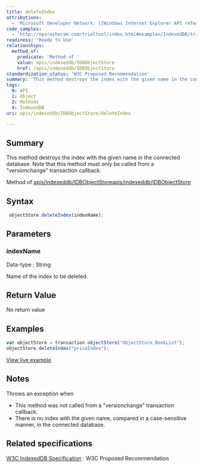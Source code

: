 ```yaml
---
title: deleteIndex
attributions:
  - 'Microsoft Developer Network: [[Windows Internet Explorer API reference](http://msdn.microsoft.com/en-us/library/ie/hh828809%28v=vs.85%29.aspx) Article]'
code_samples:
  - 'http://nparashuram.com/trialtool/index.html#example=/IndexedDB/trialtool/moz_indexedDB.html&selected=Delete%20Index&'
readiness: 'Ready to Use'
relationships:
  method_of:
    predicate: 'Method of '
    value: apis/indexeddb/IDBObjectStore
    href: /apis/indexeddb/IDBObjectStore
standardization_status: 'W3C Proposed Recommendation'
summary: 'This method destroys the index with the given name in the connected database. Note that this method must only be called from a &quot;versionchange&quot; transaction callback.'
tags:
  0: API
  1: Object
  2: Methods
  4: IndexedDB
uri: apis/indexeddb/IDBObjectStore/deleteIndex

---
```

## <span>Summary</span>

This method destroys the index with the given name in the connected database. Note that this method must only be called from a &quot;versionchange&quot; transaction callback.

Method of [apis/indexeddb/IDBObjectStore](/apis/indexeddb/IDBObjectStore)[apis/indexeddb/IDBObjectStore](/apis/indexeddb/IDBObjectStore)

## <span>Syntax</span>

``` js
 objectStore.deleteIndex(indexName);
```

## <span>Parameters</span>

### <span>indexName</span>

 Data-type
:   String

 Name of the index to be deleted.

## <span>Return Value</span>

No return value

## <span>Examples</span>

``` js
var objectStore = transaction.objectStore("ObjectStore_BookList");
objectStore.deleteIndex("priceIndex");
```

[View live example](http://nparashuram.com/trialtool/index.html#example=/IndexedDB/trialtool/moz_indexedDB.html&selected=Delete%20Index&)

## <span>Notes</span>

Throws an exception when

-   This method was not called from a "versionchange" transaction callback.
-   There is no index with the given name, compared in a case-sensitive manner, in the connected database.

## <span>Related specifications</span>

[W3C IndexedDB Specification](http://www.w3.org/TR/IndexedDB/)
:   W3C Proposed Recommendation
